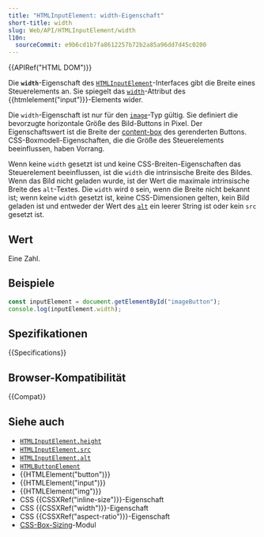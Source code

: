 ```yaml
---
title: "HTMLInputElement: width-Eigenschaft"
short-title: width
slug: Web/API/HTMLInputElement/width
l10n:
  sourceCommit: e9b6cd1b7fa8612257b72b2a85a96dd7d45c0200
---
```


{{APIRef("HTML DOM")}}

Die **`width`**-Eigenschaft des [`HTMLInputElement`](/de/docs/Web/API/HTMLInputElement)-Interfaces gibt die Breite eines Steuerelements an. Sie spiegelt das [`width`](/de/docs/Web/HTML/Reference/Elements/input#width)-Attribut des {{htmlelement("input")}}-Elements wider.

Die `width`-Eigenschaft ist nur für den [`image`](/de/docs/Web/HTML/Reference/Elements/input/image)-Typ gültig. Sie definiert die bevorzugte horizontale Größe des Bild-Buttons in Pixel. Der Eigenschaftswert ist die Breite der [content-box](/de/docs/Web/CSS/box-edge#content-box) des gerenderten Buttons. CSS-Boxmodell-Eigenschaften, die die Größe des Steuerelements beeinflussen, haben Vorrang.

Wenn keine `width` gesetzt ist und keine CSS-Breiten-Eigenschaften das Steuerelement beeinflussen, ist die `width` die intrinsische Breite des Bildes. Wenn das Bild nicht geladen wurde, ist der Wert die maximale intrinsische Breite des `alt`-Textes. Die `width` wird `0` sein, wenn die Breite nicht bekannt ist; wenn keine `width` gesetzt ist, keine CSS-Dimensionen gelten, kein Bild geladen ist und entweder der Wert des [`alt`](/de/docs/Web/API/HTMLInputElement/alt) ein leerer String ist oder kein `src` gesetzt ist.

## Wert

Eine Zahl.

## Beispiele

```js
const inputElement = document.getElementById("imageButton");
console.log(inputElement.width);
```

## Spezifikationen

{{Specifications}}

## Browser-Kompatibilität

{{Compat}}

## Siehe auch

- [`HTMLInputElement.height`](/de/docs/Web/API/HTMLInputElement/height)
- [`HTMLInputElement.src`](/de/docs/Web/API/HTMLInputElement/src)
- [`HTMLInputElement.alt`](/de/docs/Web/API/HTMLInputElement/alt)
- [`HTMLButtonElement`](/de/docs/Web/API/HTMLButtonElement)
- {{HTMLElement("button")}}
- {{HTMLElement("input")}}
- {{HTMLElement("img")}}
- CSS {{CSSXRef("inline-size")}}-Eigenschaft
- CSS {{CSSXRef("width")}}-Eigenschaft
- CSS {{CSSXRef("aspect-ratio")}}-Eigenschaft
- [CSS-Box-Sizing](/de/docs/Web/CSS/CSS_box_sizing)-Modul
